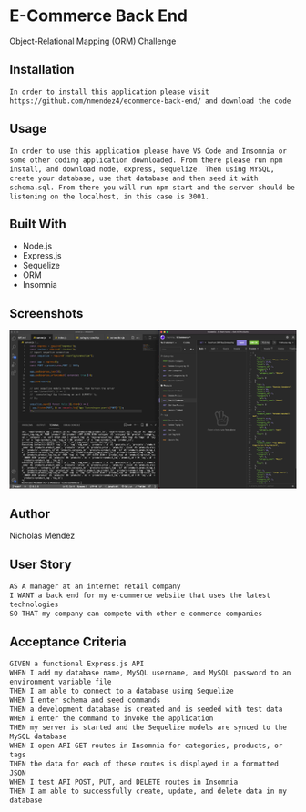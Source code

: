 # E-Commerce Back End
Object-Relational Mapping (ORM) Challenge 

## Installation
```
In order to install this application please visit https://github.com/nmendez4/ecommerce-back-end/ and download the code
```

## Usage
```
In order to use this application please have VS Code and Insomnia or some other coding application downloaded. From there please run npm install, and download node, express, sequelize. Then using MYSQL, create your database, use that database and then seed it with schema.sql. From there you will run npm start and the server should be listening on the localhost, in this case is 3001.
```

## Built With
* Node.js
* Express.js
* Sequelize
* ORM
* Insomnia

## Screenshots
![Screenshot-of-VS-Code-and-Insomnia](/assets/e_commerce-ORM.png)

## Author
Nicholas Mendez

## User Story
```
AS A manager at an internet retail company
I WANT a back end for my e-commerce website that uses the latest technologies
SO THAT my company can compete with other e-commerce companies
```

## Acceptance Criteria
```
GIVEN a functional Express.js API
WHEN I add my database name, MySQL username, and MySQL password to an environment variable file
THEN I am able to connect to a database using Sequelize
WHEN I enter schema and seed commands
THEN a development database is created and is seeded with test data
WHEN I enter the command to invoke the application
THEN my server is started and the Sequelize models are synced to the MySQL database
WHEN I open API GET routes in Insomnia for categories, products, or tags
THEN the data for each of these routes is displayed in a formatted JSON
WHEN I test API POST, PUT, and DELETE routes in Insomnia
THEN I am able to successfully create, update, and delete data in my database
```
